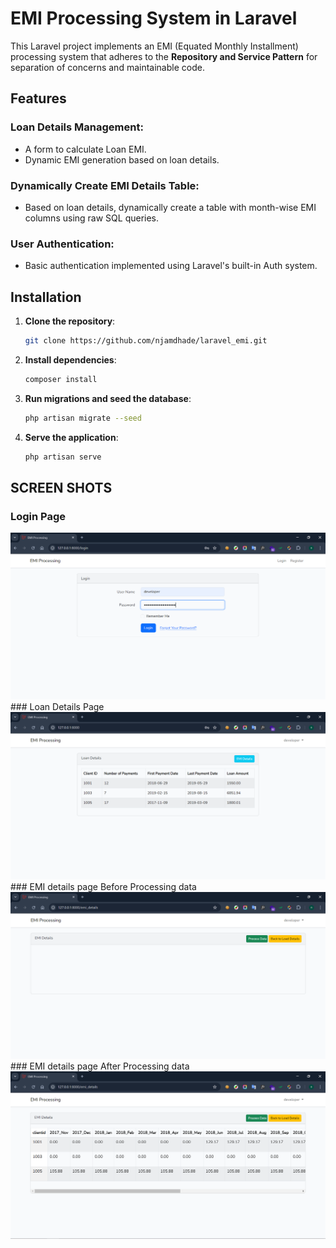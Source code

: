 # EMI Processing System in Laravel

This Laravel project implements an EMI (Equated Monthly Installment) processing system that adheres to the **Repository and Service Pattern** for separation of concerns and maintainable code.

## Features

### Loan Details Management:
- A form to calculate Loan EMI.
- Dynamic EMI generation based on loan details.
 

### Dynamically Create EMI Details Table:
- Based on loan details, dynamically create a table with month-wise EMI columns using raw SQL queries.

### User Authentication:
- Basic authentication implemented using Laravel's built-in Auth system.

## Installation

1. **Clone the repository**:

    ```bash
    git clone https://github.com/njamdhade/laravel_emi.git
    ```

2. **Install dependencies**:

    ```bash
    composer install
    ```

3. **Run migrations and seed the database**:

    ```bash
    php artisan migrate --seed
    ```

4. **Serve the application**:

    ```bash
    php artisan serve
    ```

## SCREEN SHOTS
### Login Page
<img src='https://github.com/njamdhade/laravel_emi/blob/main/public/laravel_emi_screenshots/1_login_page.png' />
### Loan Details Page
<img src='https://github.com/njamdhade/laravel_emi/blob/main/public/laravel_emi_screenshots/2_loan_details_page.png' />
### EMI details page Before Processing data
<img src='https://github.com/njamdhade/laravel_emi/blob/main/public/laravel_emi_screenshots/3_emi_details_before_process_data.png' />
### EMI details page After Processing data
<img src='https://github.com/njamdhade/laravel_emi/blob/main/public/laravel_emi_screenshots/4_emi_details_after_process_data.png' />



